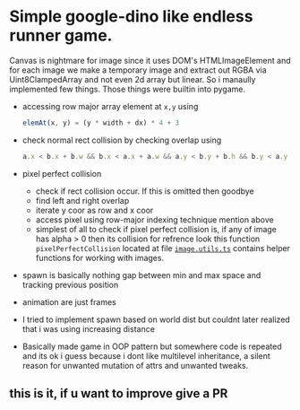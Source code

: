 # Simple google-dino like endless runner game.
 Canvas is nightmare for image since it uses DOM's HTMLImageElement and for each image we make a temporary image and extract out RGBA via Uint8ClampedArray and not even 2d array but linear. So i manaully implemented few things. Those things were builtin into pygame.

- accessing row major array element at `x,y` using 
   ```javascript
   elemAt(x, y) = (y * width + dx) * 4 + 3
   ```
- check normal rect collision by checking overlap using
    ```javascript
    a.x < b.x + b.w && b.x < a.x + a.w && a.y < b.y + b.h && b.y < a.y + a.h
    ```
- pixel perfect collision
  - check if rect collision occur. If this is omitted then goodbye
  - find left and right overlap
  - iterate y coor as  row and x coor
  - access pixel using row-major indexing technique mention above
  - simplest of all to check if pixel perfect collision is, if any of image has alpha > 0 then its collision
  for refrence look this function `pixelPerfectCollision` located at file [`image.utils.ts`](src/utils/image.utils.ts) contains helper functions for working with images.


- spawn is basically nothing gap between min and max space and tracking previous position
- animation are just frames
- I tried to implement spawn based on world dist but couldnt later realized that i was using increasing distance
- Basically made game in OOP pattern but somewhere code is repeated and its ok i guess because i dont like multilevel inheritance, a silent reason for unwanted mutation of attrs and unwanted tweaks.

## this is it, if u want to improve give a PR